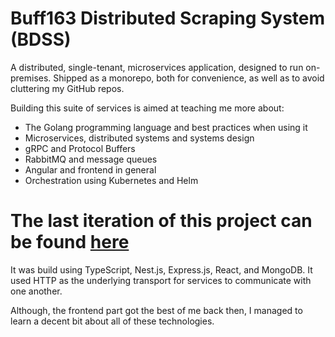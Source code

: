# Buff163 Distributed Scraping System (BDSS)

A distributed, single-tenant, microservices application, designed to run on-premises.
Shipped as a monorepo, both for convenience, as well as to avoid cluttering my GitHub repos.

Building this suite of services is aimed at teaching me more about:
 - The Golang programming language and best practices when using it
 - Microservices, distributed systems and systems design
 - gRPC and Protocol Buffers
 - RabbitMQ and message queues
 - Angular and frontend in general
 - Orchestration using Kubernetes and Helm

# The last iteration of this project can be found [here](https://github.com/todorpopov/buff163-scraper-system)
It was build using TypeScript, Nest.js, Express.js, React, and MongoDB. It used HTTP as the underlying transport for services to communicate with one another.

Although, the frontend part got the best of me back then, I managed to learn a decent bit about all of these technologies.